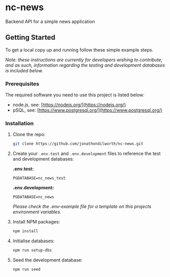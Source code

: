 # nc-news

Backend API for a simple news application

## Getting Started

To get a local copy up and running follow these simple example steps.

*Note: these instructions are currently for developers wishing to contribute; and as such, information regarding the testing and development databases is included below.*

### Prerequisites

The required software you need to use this project is listed below:

* node.js, see: [https://nodejs.org/](https://nodejs.org/)
* pSQL, see: [https://www.postgresql.org/](https://www.postgresql.org/)

### Installation

1. Clone the repo:
    ```sh
    git clone https://github.com/jonathondilworth/nc-news.git
    ```

2. Create your `.env.test` and `.env.development` files to reference the test and development databases:
   
   **.env.test:**
   ```
   PGDATABASE=nc_news_test
   ```
   **.env.development:**
   ```
   PGDATABASE=nc_news
   ```
   *Please check the .env-example file for a template on this projects environment variables.*

3. Install NPM packages:
   ```sh
   npm install
   ```

4. Initialise databases:
   ```sh
   npm run setup-dbs
   ```

5. Seed the development database:
   ```sh
   npm run seed
   ```